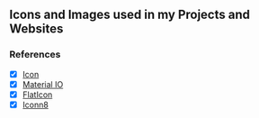 ## Icons and Images used in my Projects and Websites



### References

- [x] [Icon](https://www.iconfinder.com)
- [x] [Material IO](https://material.io/)
- [x] [FlatIcon](https://www.flaticon.com/)
- [x] [Iconn8](https://icons8.com.br/)
